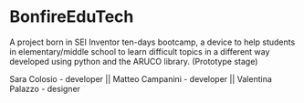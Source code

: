 # BonfireEduTech

A project born in SEI Inventor ten-days bootcamp, a device to help students in elementary/middle school to learn difficult topics in a different way developed using python and the ARUCO library.
(Prototype stage)

Sara Colosio - developer || 
Matteo Campanini - developer || 
Valentina Palazzo - designer
